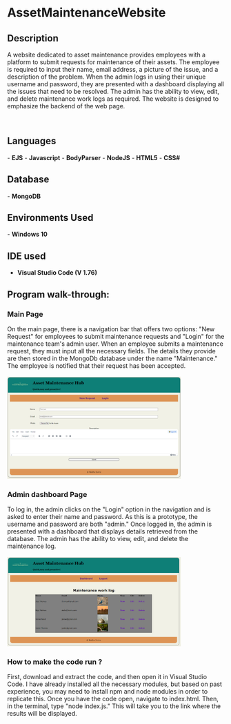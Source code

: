 # AssetMaintenanceWebsite
<h2>Description</h2>
<p>
A website dedicated to asset maintenance provides employees with a platform to submit requests for maintenance of their assets. The employee is required to input their name, email address, a picture of the issue, and a description of the problem. When the admin logs in using their unique username and password, they are presented with a dashboard displaying all the issues that need to be resolved. The admin has the ability to view, edit, and delete maintenance work logs as required.
The website is designed to emphasize the backend of the web page.
</p>
<br />


<h2>Languages</h2>
- <b>EJS</b> 
- <b>Javascript</b>
- <b>BodyParser</b> 
- <b>NodeJS</b>
- <b>HTML5</b> 
- <b>CSS#</b>

<h2>Database</h2>
- <b>MongoDB</b>

<h2>Environments Used </h2>
- <b>Windows 10</b> 

<h2>IDE used</h2>

- <b>Visual Studio Code (V 1.76)</b> 

<h2>Program walk-through:</h2>



<p align="center">
<h3> Main Page</h3>
On the main page, there is a navigation bar that offers two options: "New Request" for employees to submit maintenance requests and "Login" for the maintenance team's admin user. When an employee submits a maintenance request, they must input all the necessary fields. The details they provide are then stored in the MongoDb database under the name "Maintenance." The employee is notified that their request has been accepted.
<br>
<br>
<img src="https://github.com/Sunny-Neethu/Sunny-Neethu/blob/main/images/AssetMaintenanceWebsite.PNG" height="80%" width="80%" alt="mainpage"/>

<h3> Admin dashboard Page</h3>
To log in, the admin clicks on the "Login" option in the navigation and is asked to enter their name and password. As this is a prototype, the username and password are both "admin." Once logged in, the admin is presented with a dashboard that displays details retrieved from the database. The admin has the ability to view, edit, and delete the maintenance log.
<br>
<br>
<img src="https://github.com/Sunny-Neethu/Sunny-Neethu/blob/main/images/AssetMaintenanceWebsite-dashboard.PNG" height="80%" width="80%" alt="dashboard"/>

<h3>How to make the code run ?</h3>
First, download and extract the code, and then open it in Visual Studio Code. I have already installed all the necessary modules, but based on past experience, you may need to install npm and node modules in order to replicate this. Once you have the code open, navigate to index.html. Then, in the terminal, type "node index.js." This will take you to the link where the results will be displayed.

</p>
